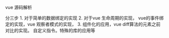 vue 源码解析


分三步
	1. 对于简单的数据绑定的实现
	2. 对于vue 生命周期的实现， vue的事件绑定的实现，vue 观察者模式的实现，
	3. 组件化的应用，vue diff算法的元素之前对比的实现。 自定义指令。特殊的库的应用等
